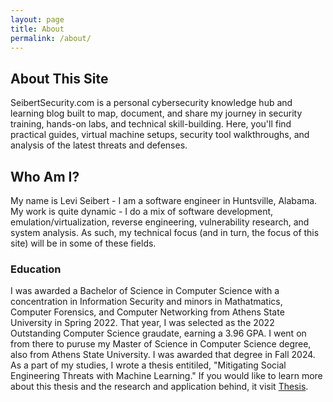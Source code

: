 ```yaml
---
layout: page
title: About
permalink: /about/
---
```


## About This Site  
SeibertSecurity.com is a personal cybersecurity knowledge hub and learning blog built to map, document, and share my journey in security training, hands-on labs, and technical skill-building. Here, you'll find practical guides, virtual machine setups, security tool walkthroughs, and analysis of the latest threats and defenses.

## Who Am I?  
My name is Levi Seibert - I am a software engineer in Huntsville, Alabama.  My work is quite dynamic - I do a mix of software development, emulation/virtualization, reverse engineering, vulnerability research, and system analysis.  As such, my technical focus (and in turn, the focus of this site) will be in some of these fields.   

### Education
I was awarded a Bachelor of Science in Computer Science with a concentration in Information Security and minors in Mathatmatics, Computer Forensics, and Computer Networking from Athens State University in Spring 2022.  That year, I was selected as the 2022 Outstanding Computer Science graudate, earning a 3.96 GPA.
I went on from there to puruse my Master of Science in Computer Science degree, also from Athens State University.  I was awarded that degree in Fall 2024.  As a part of my studies, I wrote a thesis entitiled, "Mitigating Social Engineering Threats with Machine Learning."  If you would like to learn more about this thesis and the research and application behind, it visit [Thesis]().
